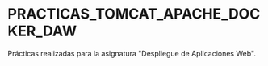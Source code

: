 # PRACTICAS_TOMCAT_APACHE_DOCKER_DAW
Prácticas realizadas para la asignatura "Despliegue de Aplicaciones Web".
